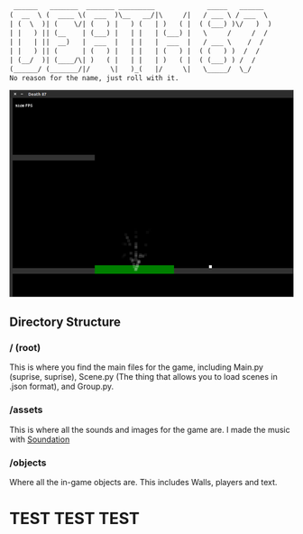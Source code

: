 ```
 ______   _______  _______ _________             _____   ______  
(  __  \ (  ____ \(  ___  )\__   __/|\     /|   / ___ \ / ___  \  
| (  \  )| (    \/| (   ) |   ) (   | )   ( |  ( (___) )\/   )  )  
| |   ) || (__    | (___) |   | |   | (___) |   \     /     /  /  
| |   | ||  __)   |  ___  |   | |   |  ___  |   / ___ \    /  /  
| |   ) || (      | (   ) |   | |   | (   ) |  ( (   ) )  /  /   
| (__/  )| (____/\| )   ( |   | |   | )   ( |  ( (___) ) /  /    
(______/ (_______/|/     \|   )_(   |/     \|   \_____/  \_/     
No reason for the name, just roll with it.
```

![Screenie](assets/Death87.png)

## Directory Structure
### / (root)
This is where you find the main files for the game, including Main.py (suprise, suprise),
Scene.py (The thing that allows you to load scenes in .json format), and Group.py.

### /assets
This is where all the sounds and images for the game are. I made the music with [Soundation](https://soundation.com/)

### /objects
Where all the in-game objects are. This includes Walls, players and text.

# TEST TEST TEST